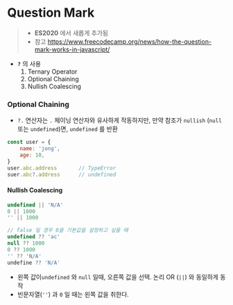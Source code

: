 # Question Mark

> - **ES2020** 에서 새롭게 추가됨
> - 참고 https://www.freecodecamp.org/news/how-the-question-mark-works-in-javascript/

- **`?`** 의 사용
  1. Ternary Operator
  2. Optional Chaining
  3. Nullish Coalescing

### Optional Chaining
- `?.` 연산자는 `.` 체이닝 연산자와 유사하게 작동하지만, 만약 참조가 `nullish` (`null` 또는 `undefined`)면, `undefined` 를 반환

```javascript
const user = {
    name: 'jong',
    age: 10,
}
user.abc.address       // TypeError 
suer.abc?.address      // undefined
```

#### Nullish Coalescing

```javascript
undefined || 'N/A'
0 || 1000           
'' || 1000

// false 일 경우 0을 기본값을 설정하고 싶을 때
undefined ?? 'ac'
null ?? 1000
0 ?? 1000
'' ?? 'N/A'
undefine ?? 'N/A'
```

- 왼쪽 값이`undefined` 와 `null` 일때, 오른쪽 값을 선택. 논리 OR (`||`) 와 동일하게 동작 
- 빈문자열(`''`) 과 `0` 일 때는 왼쪽 값을 취한다. 